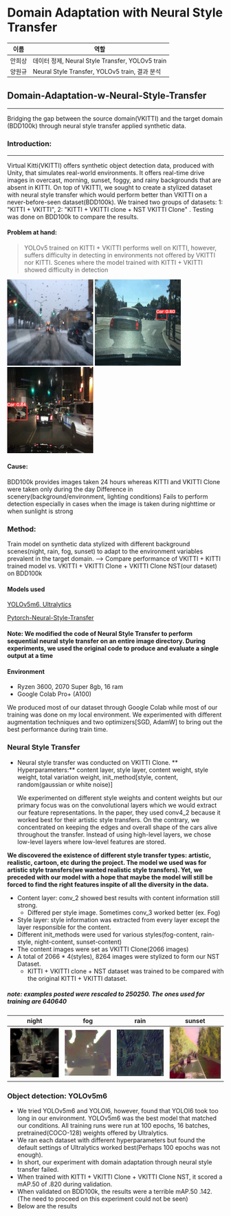 # Domain Adaptation with Neural Style Transfer

|이름|역할|
|----|---|
|안희상|데이터 정제, Neural Style Transfer, YOLOv5 train|
|양원규|Neural Style Transfer, YOLOv5 train, 결과 분석|

## Domain-Adaptation-w-Neural-Style-Transfer
----
Bridging the gap between the source domain(VKITTI) and the target domain (BDD100k) through neural style transfer applied synthetic data.

### Introduction:
----
Virtual Kitti(VKITTI) offers synthetic object detection data, produced with Unity, that simulates real-world environments. It offers real-time drive images in overcast, morning, sunset, foggy, and rainy backgrounds that are absent in KITTI. On top of VKITTI, we sought to create a stylized dataset with neural style transfer which would perform better than VKITTI on a never-before-seen dataset(BDD100k). We trained two groups of datasets: 1: "KITTI + VKITTI", 2: "KITTI + VKITTI clone + NST VKITTI Clone" . Testing was done on BDD100k to compare the results.

#### Problem at hand:

> YOLOv5 trained on KITTI + VKITTI performs well on KITTI, however, suffers difficulty in detecting in environments not offered by VKITTI nor KITTI.
> Scenes where the model trained with KITTI + VKITTI showed difficulty in detection

![image1](/DATA/exp_image/image1.png)
![image2](/DATA/exp_image/image2.png)
![image3](/DATA/exp_image/image3.png)


#### Cause:
BDD100k provides images taken 24 hours whereas KITTI and VKITTI Clone were taken only during the day
Difference in scenery(background/environment, lighting conditions)
Fails to perform detection especially in cases when the image is taken during nighttime or when sunlight is strong


### Method:
Train model on synthetic data stylized with different background scenes(night, rain, fog, sunset) to adapt to the environment variables prevalent in the target domain. --> Compare performance of VKITTI + KITTI trained model vs. VKITTI + VKITTI Clone + VKITTI Clone NST(our dataset) on BDD100k


#### Models used
[YOLOv5m6, Ultralytics](https://github.com/ultralytics/yolov5)

[Pytorch-Neural-Style-Transfer](https://github.com/reuissir/pytorch-neural-style-transfer)

#### Note: We modified the code of Neural Style Transfer to perform sequential neural style transfer on an entire image directory. During experiments, we used the original code to produce and evaluate a single output at a time

#### Environment
- Ryzen 3600, 2070 Super 8gb, 16 ram
- Google Colab Pro+ (A100)
  
We produced most of our dataset through Google Colab while most of our training was done on my local environment. We experimented with different augmentation techniques and two optimizers[SGD, AdamW] to bring out the best performance during train time.

### Neural Style Transfer
- Neural style transfer was conducted on VKITTI Clone. ** Hyperparameters:** content layer, style layer, content weight, style weight, total variation weight,
init_method[style, content, random(gaussian or white noise)]

  We experimented on different style weights and content weights but our primary focus was on the convolutional layers which we would extract our feature representations. In the paper, they used conv4_2 because it worked best for their artistic style transfers. On the contrary, we concentrated on keeping the edges and overall shape of the cars alive throughout the transfer. Instead of using high-level layers, we chose low-level layers where low-level features are stored.

**We discovered the existence of different style transfer types: artistic, realistic, cartoon, etc during the project. The model we used was for artistic style transfers(we wanted realistic style transfers). Yet, we preceded with our model with a hope that maybe the model will still be forced to find the right features inspite of all the diversity in the data.**
  - Content layer: conv_2 showed best results with content information still strong.
    - Differed per style image. Sometimes conv_3 worked better (ex. Fog)
  - Style layer: style information was extracted from every layer except the layer responsible for the content.
  - Different init_methods were used for various styles(fog-content, rain-style, night-content, sunset-content)
  - The content images were set as VKITTI Clone(2066 images)
  - A total of 2066 * 4(styles), 8264 images were stylized to form our NST Dataset.
    - KITTI + VKITTI clone + NST dataset was trained to be compared with the original KITTI + VKITTI dataset.

##### note: examples posted were rescaled to 250250. The ones used for training are 640640

|night|fog|rain|sunset|
|---|---|---|---|
|![image1](/DATA/exp_image/night.png)|![image1](/DATA/exp_image/fog.png)|![image1](/DATA/exp_image/rain.png)|![image1](/DATA/exp_image/sunset.png)|

### Object detection: YOLOv5m6

- We tried YOLOv5m6 and YOLOl6, however, found that YOLOl6 took too long in our environment. YOLOv5m6 was the best model that matched our conditions.
All training runs were run at 100 epochs, 16 batches, pretrained(COCO-128) weights offered by Ultralytics.
- We ran each dataset with different hyperparameters but found the default settings of Ultralytics worked best(Perhaps 100 epochs was not enough).
- In short, our experiment with domain adaptation through neural style transfer failed.
- When trained with KITTI + VKITTI Clone + VKITTI Clone NST, it scored a mAP.50 of .820 during validation.
- When validated on BDD100k, the results were a terrible mAP.50 .142. (The need to proceed on this experiment could not be seen)
- Below are the results

